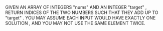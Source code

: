 GIVEN AN ARRAY OF INTEGERS "nums" AND AN INTEGER "target" , RETURN INDICES OF THE TWO NUMBERS SUCH THAT THEY ADD UP TO "target" .
YOU MAY ASSUME EACH INPUT WOULD HAVE EXACTLY ONE SOLUTION , AND YOU MAY NOT USE THE SAME ELEMENT TWICE. 